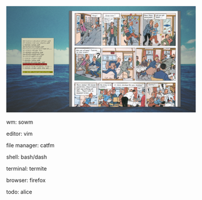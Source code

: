 <img src="rice.png" alt="rice">

wm: sowm

editor: vim

file manager: catfm

shell: bash/dash

terminal: termite

browser: firefox

todo: alice
